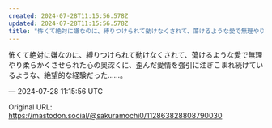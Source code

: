 ```yaml
---
created: 2024-07-28T11:15:56.578Z
updated: 2024-07-28T11:15:56.578Z
title: "怖くて絶対に嫌なのに、縛りつけられて動けなくされて、蕩けるような愛で無理やり柔ら[...]"
---
```


<p>怖くて絶対に嫌なのに、縛りつけられて動けなくされて、蕩けるような愛で無理やり柔らかくさせられた心の奥深くに、歪んだ愛情を強引に注ぎこまれ続けているような、絶望的な経験だった……。</p>

&mdash; 2024-07-28 11:15:56 UTC

Original URL: https://mastodon.social/@sakuramochi0/112863828808790030
